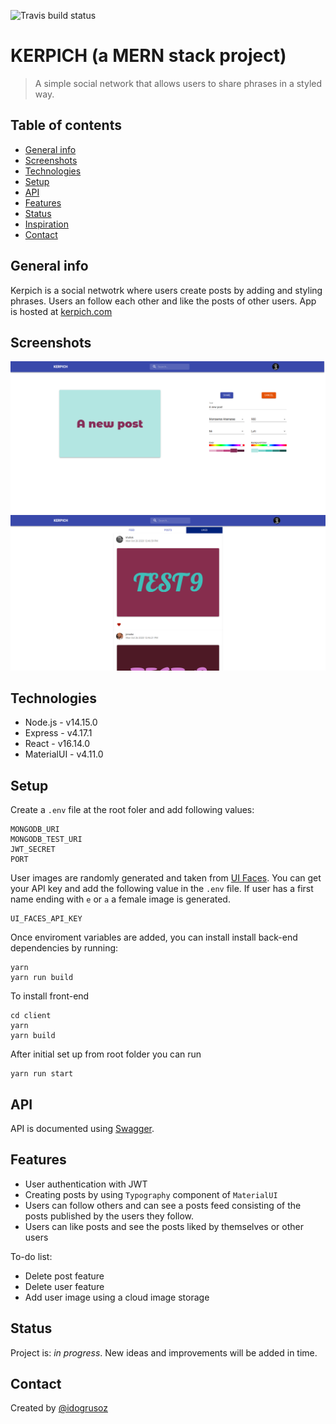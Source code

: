 ![Travis build status](https://travis-ci.com/idogrusoz/mern-project.svg?branch=main)

# KERPICH (a MERN stack project)

> A simple social network that allows users to share phrases in a styled way.

## Table of contents

-   [General info](#general-info)
-   [Screenshots](#screenshots)
-   [Technologies](#technologies)
-   [Setup](#setup)
-   [API](#api)
-   [Features](#features)
-   [Status](#status)
-   [Inspiration](#inspiration)
-   [Contact](#contact)

## General info

Kerpich is a social netwotrk where users create posts by adding and styling phrases. Users an follow each other and like the posts of other users. App is hosted at [kerpich.com](http://www.kerpich.com/)

## Screenshots

![Example screenshot](./img/Screenshot_1.png)
![Example screenshot](./img/Screenshot_2.png)

## Technologies

-   Node.js - v14.15.0
-   Express - v4.17.1
-   React - v16.14.0
-   MaterialUI - v4.11.0

## Setup

Create a `.env` file at the root foler and add following values:

```
MONGODB_URI
MONGODB_TEST_URI
JWT_SECRET
PORT
```

User images are randomly generated and taken from [UI Faces](https://uifaces.co/api-key). You can get your API key and add the following value in the `.env` file. If user has a first name ending with `e` or `a` a female image is generated.

```
UI_FACES_API_KEY
```

Once enviroment variables are added, you can install install back-end dependencies by running:

```
yarn
yarn run build
```

To install front-end

```
cd client
yarn
yarn build
```

After initial set up from root folder you can run

```
yarn run start
```

## API

API is documented using [Swagger](https://kerpich.herokuapp.com/api/v1/swagger/).

## Features

-   User authentication with JWT
-   Creating posts by using `Typography` component of `MaterialUI`
-   Users can follow others and can see a posts feed consisting of the posts published by the users they follow.
-   Users can like posts and see the posts liked by themselves or other users

To-do list:

-   Delete post feature
-   Delete user feature
-   Add user image using a cloud image storage

## Status

Project is: _in progress_. New ideas and improvements will be added in time.

## Contact

Created by [@idogrusoz](https://twitter.com/ibrahimdogrusoz?lang=en)

